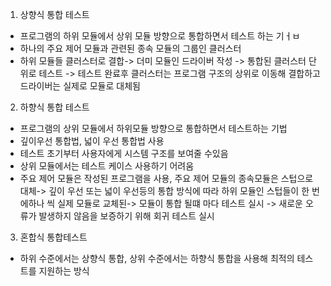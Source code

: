 1) 상향식 통합 테스트 
 - 프로그램의 하위 모듈에서 상위 모듈 방향으로 통합하면서 테스트 하는 기ㅓㅂ
 - 하나의 주요 제어 모듈과 관련된 종속 모듈의 그룹인 클러스터
 - 하위 모듈들 클러스터로 결합-> 더미 모듈인 드라이버 작성 -> 통합된 클러스터 단위로 테스트 -> 테스트 완료후 클러스터는 프로그램 구조의 상위로 이동해 결합하고 드라이버는 실제로 모듈로 대체됨

2) 하향식 통합 테스트
- 프로그램의 상위 모듈에서 하위모듈 방향으로 통합하면서 테스트하는 기법
- 깊이우선 통합법, 넓이 우선 통합법 사용
- 테스트 초기부터 사용자에게 시스템 구조를 보여줄 수있음
- 상위 모듈에서는  테스트 케이스 사용하기 어려움
- 주요 제어 모듈은 작성된 프로그램을 사용, 주요 제어 모듈의 종속모듈은 스텁으로  대체-> 깊이 우선 또는 넓이 우선등의 통합 방식에 따라 하위 모듈인 스텁들이 한 번에하나 씩 실제 모듈로 교체된-> 모듈이 통합 될떄 마다 테스트 실시 -> 새로운 오류가 발생하지 않음을 보증하기 위해 회귀 테스트 실시

3) 혼합식 통합테스트
 - 하위 수준에서는 상향식 통합, 상위 수준에서는 하향식 통합을 사용해 최적의 테스트를 지원하는 방식